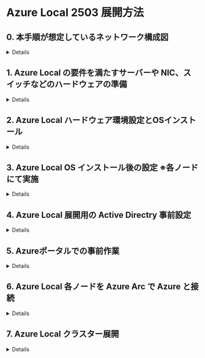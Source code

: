 # Azure Local 2503 展開方法

## 0. 本手順が想定しているネットワーク構成図
<details>

![image](https://github.com/osamut/AzureStackHCI_23H2/assets/1791583/8c009dd9-d86e-4931-bcb7-a60e1534df88)

> [!NOTE]
>- あくまでもテスト用ですが、各手順のスクリーンショットによる解説はこちらにあります！
>- https://github.com/osamut/AzureLocal_2503_Deploy/blob/main/AzureLocal_%E5%B1%95%E9%96%8B-%E7%89%A9%E7%90%86.pdf

</details>

## 1. Azure Local の要件を満たすサーバーや NIC、スイッチなどのハードウェアの準備
<details>

- 要件を確実に満たすため、専門家に相談しつつ、Azure Local カタログからハードウェアを選択する
  -  https://azurelocalsolutions.azure.microsoft.com/#/catalog
  - サーバーのスペックはサイジングツールで概要を把握し、ベンダーと細かな要件を詰めながら調整する
  -　 https://azurelocalsolutions.azure.microsoft.com/#/sizer
  - その他の要件も確認し、準備に利用する
  - [物理ネットワーク要件](https://learn.microsoft.com/ja-jp/azure/azure-local/concepts/physical-network-requirements?view=azloc-2503&tabs=overview%2C23H2reqs)
  - [ホストネットワーク要件](https://learn.microsoft.com/ja-jp/azure/azure-local/concepts/host-network-requirements?view=azloc-2503)
  - [ファイアウォール要件](https://learn.microsoft.com/ja-jp/azure/azure-local/concepts/firewall-requirements?view=azloc-2503)
- 導入するハードウェアの Azure Local セキュリティ対応状況の確認
  - Azure Local 展開時に[各種セキュリティ設定](https://learn.microsoft.com/ja-jp/azure/azure-local/concepts/security-features?view=azloc-2503)の有効・無効を聞かれるため事前に確認
  - 導入するハードウェアがすべて対応していることが望ましい　 ※特にTPM の有無
- (オプション) 環境チェッカーツールを利用した環境の事前評価
  - [展開中にも行われるため必須ではないが、作業を開始する前に事前チェックも可能](https://learn.microsoft.com/ja-jp/azure/azure-local/manage/use-environment-checker?view=azloc-2503&tabs=connectivity)
</details>

## 2. Azure Local ハードウェア環境設定とOSインストール
<details>
	
- Azure Local ハードウェアセットアップと ToR スイッチ設定
	- 環境に合わせて VLAN なども設定しておく
	- 今回の構成はこのような状態
- Azure ポータルにアクセスし、検索ボックスに [Azure Local] と入力、[Azure Local 管理画面] を表示する
- Azure ポータルの Azure Local 管理画面から Azure Local OS の英語版の ISO イメージをダウンロード　～英語版のみの提供になりました～
- IDRAC/ILO など物理サーバー管理ツールのコンソールにて各ノードにアクセスし、Azure Local OS ISO をマウント
- OS のインストール画面は Windows Server とほぼ同じなので迷うことはないはず
- 物理サーバー管理ツールにて ISO イメージをアンマウントすること
	- マウントしたままだと Azure Local 展開中の BitLocker 暗号化の画面で進まなくなることがわかっている
</details>
    
## 3. Azure Local OS インストール後の設定 ※各ノードにて実施
<details>
	
### 1: OSインストール後にパスワード設定画面が出てくるので、12文字以上の複雑なパスワードを入力 ※Sconfig の画面へ遷移
### 2: SConfig での設定
- 8の [Network settings] にて管理用の NIC に IP アドレスを設定
	- DHCP から IP をもらっている複数の NIC がある場合、番号の小さい IP アドレスを管理用にするとよさそう
	- [静的IPアドレス] [サブネットマスク] [デフォルトゲートウェイ] の設定後、[DNS サーバー] を追加設定
- 7 の [Remote desktop] にてリモートデスクトップを Enabled に変更
	- リモートデスクトップだとコピー＆ペーストが容易で、作業の生産性が上がるため
	- Azure Local 展開後は自動で Disable にしてくれる
- 9 の [Date and time] にて [Internet Time] タブを開き NTP サーバーと同期できていることを確認 ※ここ大事！！！！
	- デフォルトは time.windows.com だが変更も可能
 	- 通信できない場合は社内のタイムサーバーと同期する必要あり　--環境内に設置したNTPサーバーと同期させる場合は、ソースとなるNTPサーバーの時刻が正しいことを確認
 	- 特に仮想マシンをNTPサーバーにする場合は、物理ホスト側の時刻を正確な時刻に合わせておく必要あり  
	- Azure Local OSはデフォルトのタイムゾーンが Pacific Timeになっているので時刻のズレに気づかない可能性あり　－－JSTに変更するなどして確実に確認すること
- 2 の [Computer name] にてコンピュータ名を変更し、再起動

### 3: NIC の名前設定や DHCP 無効化などを行う
- リモートデスクトップ mstsc.exe にて各ノードにリモートアクセス
	- 管理者名は コンピュータ名￥administrator 　パスワードはインストール後に設定したものを利用
-  現時点での NIC の状態を確認
```
Get-NetIPAddress -AddressFamily IPv4 | select InterfaceAlias,IPAddress,PrefixOrigin
```
```
--結果例--
InterfaceAlias　　　　　　　 　IPAddress　　　　PrefixOrigin
 --------------　　　　 　　　　---------　　　　　------------
Port1			      10.29.146.4　　 　　Dhcp　　　　　・・・管理＋VM 通信用に利用するセカンダリNIC
Port2　　　　　　　　　　　　 　10.29.146.13　　　  Manual　　　　・・・手動で IP 設定した管理用 NIC　管理＋VM 通信用に利用
Port3　　　　　　	　　　169.254.222.78　　  WellKnown　　 ・・・Software Defined Storage 用の RDMA NIC１
Port4		　　　　　　　 169.254.123.122　　 WellKnown　　 ・・・Software Defined Storage 用の RDMA NIC２
Ethernet　　　　　　　　　　　　169.254.1.2　　　　 Dhcp　　　　　・・・サーバーの USB とホストをつなぐために利用
Loopback Pseudo-Interface 1　  127.0.0.1　　　　　 WellKnown     ・・・今回は気にしなくてよい        
--------
```
		
- Azure Local の Network ATC (インテントベースのネットワーク管理)で利用するため、環境に合わせて NIC 名を変更
	- 本記事では NIC 名が Port1,Port2,Port3,Port4 になっていることが前提で書いてある
 	- 既存環境の NIC 名を使って正しく設定する必要あり
- 最初に手動で IP アドレス設定をした管理用 NIC の名前を MGMT_VM1 に変更
```
Rename-NetAdapter -Name "Port1" -NewName "MGMT_VM1"
```
 - それ以外の 3 つの NIC の名前変更
```
Rename-NetAdapter -Name "Port2" -NewName "MGMT_VM2"
Rename-NetAdapter -Name "Port3" -NewName "Storage1"
Rename-NetAdapter -Name "Port4" -NewName "Storage2"
```
- NIC の DHCP を無効化
```
Get-NetAdapter -Name "MGMT_VM1" | Set-NetIPInterface -Dhcp Disabled
Get-NetAdapter -Name "MGMT_VM2" | Set-NetIPInterface -Dhcp Disabled
Get-NetAdapter -Name "Storage1" | Set-NetIPInterface -Dhcp Disabled
Get-NetAdapter -Name "Storage2" | Set-NetIPInterface -Dhcp Disabled
```
- IPv6 の無効化
```
Disable-NetAdapterBinding -Name * -ComponentID ms_tcpip6
```

- NIC ドライバーをインストール
	- サーバーベンダーのサイトからダウンロードした最新のサポートされた NIC ドライバーをインストール
	- 管理用マシンなどでダウンロードしたドライバーを含むフォルダーを共有しておき、Azure Local ノードから「net use v: \\コンピュータ名\共有名」などで接続、ドライバーのインストールを行う
	- ドライバーのセットアップ exe を起動すると Azure Local OS 上でも GUI が表示され、インストールが可能だった
    - インストール終了後、「net use v: /delete」などでマウントを解除しておく
- 各ノードで以下のコマンドを実行し、NIC に OS 標準のドライバー(Inbox Driver ＝ DriverProvider に Microsoft)が残っていないことを確認する
```
Get-NetAdapter -Name * | Select *Driver*
```

__※ Ethernet = Ethernet Remote NDIS Compatible Device という Inbox Driver NIC が存在する可能性あり　・・・対処が必要__
- [Enternet Remote NDIS Compatible Device という NIC について](https://www.dell.com/support/kbdoc/ja-jp/000130077/poweredge-idrac-%E3%83%80%E3%82%A4%E3%83%AC%E3%82%AF%E3%83%88-%E6%A9%9F%E8%83%BD-%E3%81%AE-%E4%BD%BF%E7%94%A8-%E6%96%B9%E6%B3%95)

- 対処１：以下のコマンドにて該当するクラスター検証時のエラーを回避
```
# Exclude iRDAC USB NIC from cluster validation
New-Item -Path HKLM:\system\currentcontrolset\services\clussvc
New-Item -Path HKLM:\system\currentcontrolset\services\clussvc\parameters
New-ItemProperty -Path HKLM:\system\currentcontrolset\services\clussvc\parameters -Name ExcludeAdaptersByDescription  -Value "Remote NDIS Compatible Device"
```
- 対処２：以下のコマンドにて該当するプラグ＆プレイデバイスを削除
	- pnputil /enum-devices /ids /class net コマンドにて Network Device の Instance ID を確認可能
	- プラグ＆プレイデバイスのためノード再起動後に Enternet Remote NDIS Compatible Device は自動復活する
```
pnputil /remove-device "USB\VID_413C&PID_A102\5678"
```

- VLAN 構成と NIC の関係を確認しておく
	- Software Defined Storage 用の RDMA NIC には VLAN 設定が必須
	- Azure Local 展開時に VLAN を強制適用するため、VLAN 0 は不可
	- よって、ストレージ用 NIC がスイッチ経由でつながっている場合はスイッチ側の VLAN 設定も行い、どの NIC と結線されているかを理解しておく
	- 今回の環境は Storage1 は VLAN 147、Storage2 は VLAN 148 に接続されている
	- クラスター作成後の NIC の VLAN 設定確認は Get-NetAdapter -Name * | fl にて可能

</details>

## 4. Azure Local 展開用の Active Directry 事前設定
<details>
	
**※ Active Directry に管理者としてアクセスできるマシンであればどこからでも実施可能**
https://learn.microsoft.com/ja-jp/azure/azure-local/deploy/deployment-prep-active-directory?view=azloc-2503

- Active Directory に作成する OU 名と新規追加する展開用のユーザー名、パスワードを決める
	- 既存 OU 名の指定、既存ユーザー名の入力も可能だが、以下のように Azure Local に最適化されることになる
	- OU にはホストやクラスターオブジェクトが追加され、サーバーボリュームが暗号化されている場合、OU を削除すると BitLocker 回復キーも削除されるため、専用の OU が望ましい
	- 処理中に入力する展開用のユーザー ID も、HCI 展開用の権限設定が自動的に行われるため専用 ユーザー ID のほうが望ましい
	- 展開用ユーザーのパスワードは12 文字以上で、小文字、大文字、数字、特殊文字を含む必要あり
- ツールのインストール
```
Install-Module AsHciADArtifactsPreCreationTool -Repository PSGallery -Force
```
-  作成する OU 名を OU=xx,DC=xxx,DC=xxx という形式で $NewOU に代入
```
$NewOU = "OU=xx,DC=xxx,DC=xxx"
```
- Active Directory に新規 OU と展開用のユーザーID を作成
- __以下のコマンドを実行すると、ユーザー名とパスワードを入力する画面がポップアップしてくるので、事前に決めた情報を入力__
```
New-HciAdObjectsPreCreation -AzureStackLCMUserCredential (Get-Credential) -AsHciOUName $NewOU
```
-  [Active Directory ユーザーとコンピュータ] ツールにて 新しい OU と展開用のユーザーができていることを確認
</details>
	
## 5. Azureポータルでの事前作業
<details>
	
- Azure ポータル(https://portal.azure.com) にログオン
- Azure Local に関連するオブジェクトを登録するリソースグループを新規作成
	- (リソースグループに対して各オブジェクトが作成される)
	- リソースグループに対して、Azure 側で作業をするアカウントに以下の管理権限を付与
 		- Azure Connected Machine Onboarding
   		- Azure Connected Machine Resource Administrator
	- サブスクリプションに以下のリソースプロバイダーが登録されていることを確認し、登録されていなければ登録する		
		- Microsoft.HybridCompute
		- Microsoft.GuestConfiguration
		- Microsoft.HybridConnectivity
		- Microsoft.AzureStackHCI
		- Microsoft.Kubernetes
		- Microsoft.KubernetesConfiguration
		- Microsoft.ExtendedLocation
		- Microsoft.ResourceConnector
		- HybridContainerService
		- Microsoft.Attestation
</details>

## 6. Azure Local 各ノードを Azure Arc で Azure と接続
<details>
	
### 各 Azure Local ノードを Azure Arc に登録するための手順

#### 1. Azure Local ノードと直接接続可能なマシンに接続
#### 2. ノードの管理権限を持つ管理者ユーザーでログオン
#### 3. Configurator application をダウンロードし、起動
- https://aka.ms/ConfiguratorAppForHCI
#### 4. Configurator application にて１つ目のノードの Azure Arc 接続作業
- 4-4-1: マシン名： ノード１の IP アドレスを入力
- 4-4-2: サインイン： administrator
- 4-4-3: パスワードの入力： Azure Local OS インストール後に設定したパスワードを入力
- 4-4-4: Azure Arc エージェントのセットアップ：
	- [開始]-[次へ]
	- 鉛筆マークをクリックし、[MGMT_VM1]を選択して[次へ]
	- 利用するAzure の[サブスクリプションID][リソースグループ][リージョン][テナントID]を入力し[次へ]
	- [完了] 
	- 画面の表示が切り替わり、6つのステップを表示。しばらくすると 6 番目の Arc 構成で認証が促される
	- デバイスコードをコピーし、https://microsoft.com/devicelogin にアクセスしてコードを貼り付け、
	　 Azure Local 展開の権限を持つ Entra ID ユーザーで認証を完了
- 4-4-5: Arc 構成が成功したのち、Azure Portal にて Azure Local マシンが Azure Arc マシンとして登録されているかを確認
#### 5. Configurator application にて2つ目、3つ目のノードの Azure Arc 接続作業
- 4-4-1～4-4-5 と同じ操作を全てのノードに対して実施

</details>

## 7. Azure Local クラスター展開
<details>
	
### 事前設定
- サブスクリプションに対し、Azure 側の作業をするアカウントに以下の管理権限を付与
	- Azure Stack HCI Administrator
  	- Reader
 - リソースグループに対し、Azure 側の作業をするアカウントに以下の管理権限を付与
 	- Key Vault Data Access Administrator
  	- Key Vault Secrets Officer　　　      (日本語ポータル作業時は ”キーコンテナーシークレット責任者” を探す)
   	- Key Vault Contributor
   	- Storage Account Contributor
### クラスター構築作業
-  Azure ポータルの [Azure Arc] - [Azure Local] 管理画面にて、[すべてのシステム (プレビュ―)] を選択
	-  プレビューではない画面にしたい場合は、画面内の [以前のエクスペリエンスに切り替える] をクリックすると GA 済みの画面が表示される
#### 1. [+作成] メニューから [Azure Local インスタンス] を選択
#### 2. 基本タブ
- 2-1: 展開に利用する [サブスクリプション] と [リソースグループ] を選択
	- リソースグループが違うと画面一番下に Arc に登録したサーバー一覧が表示されないので注意
- 2-2: [インスタンス名] には作成するクラスターの名前を入力
- 2-3: [リージョン]はサポートしているリージョンを入力　※ Japan East で OK
- 2-4: [＋マシンの追加] をクリックし、Azure Arc に接続した Azure Local マシン2台を追加
	- 「Arc 拡張機能がありません」と表示されているので、[拡張機能のインストール] をクリック　※ 15分ほどかかる
	-  Azure Portal の Azure Arc 管理画面にて、マシンの一覧にある Azure Local ノードを選択
	- [設定]の下の[拡張機能]をクリックし、4つの拡張モジュールの作成が完了するのを待つ (MDE.Windows は除く)
- 2-5: すべてのノードが準備完了になったら[選択したマシンの確認]をクリック
- 2-6: キーコンテナ―名では [新しいキーコンテナーの作成] をクリックし、右に出てくる画面で [作成] をクリック
	- 繰り返し同じ作業をした場合は既存の Key Vault を削除するか、Key Vault name を変更する事で対応
	- Key Vault は削除しても削除済みリストに残るので、削除済みリストからさらに削除する必要がある
- 2-7: 作業が完了したら [次へ: 構成] をクリック
#### 3. 構成タブ
 - [新しい構成] が選択されていることを確認し [次へ: ネットワーク] をクリック
 	- テンプレートが用意できている場合はテンプレートを利用可能
#### 4.  ネットワークタブ
- ※ ここは実際の環境に合わせて設定をする必要がある
- ※ 以下は NIC4 枚の環境にて、管理＆VM 用ネットワークに MGMT_VM1 と MGMT_VM2 を、ストレージ用に Storage1 と Storage2 を利用する想定
- 4-1: [ストレージのネットワークスイッチ] を選択
- 4-2: [管理とコンピューティングのトラフィックをグループ化する] を選択
- 4-3: インテント名「コンピューティング_管理」に対して [MGMT_VM1] を選択
- 4-4: [+ このトラフィック用の別のアダプターを選択してください] をクリックして [MGMT_VM2] を追加
- 4-5: [ネットワーク設定のカスタマイズ] をクリックして「RDMA プロトコル」を Disabled に変更
- 4-6: インテント名「ストレージ」に対して [Storage1] を選択
- 4-7: 必須項目となっている VLAN ID には[環境に合わせたVLAN ID] を入力
   	- ノード間の通信で利用するためのもの
   	- スイッチレスやスイッチ側ですべての VLAN ID の通信を許可していればデフォルトのままでOK
   	- スイッチ側で設定がされていればその VLAN ID を間違わずに入力すること
- 4-8: [+ このトラフィック用の別のアダプターを選択してください] をクリックして [Storage2] 追加
- 4-9: [環境に合わせた VLAN ID] を入力
- 4-10: [ネットワーク設定のカスタマイズ] をクリックして「RDMA プロトコル」を環境に合わせる　(RoCEv2/iWarp など)
- 4-11: ノードとインスタンスの IP 割り当てが [手動] になっていることを確認　- DHCP 環境があれば自動でもよい
- 4-12: Azure Local が利用する最低 6 つの IP アドレス範囲を用意し、[開始 IP] ~ [終了 IP] 枠に入力
- 4-13: [サブネットマスク　例 255.255.255.0] を入力
- 4-14: [デフォルトゲートウェイの IP アドレス] を入力
- 4-15: [DNS サーバーの IP アドレス] を入力
- 4-16: [サブネットの検証] をクリック
- 4-17: [次へ: 管理] をクリック
#### 5. 管理タブ
- 5-1: Azure から Azure Local クラスターに指示を出す際に利用するロケーション名として [任意のカスタムの場所の名前] を入力
   	- 良く使うので、プロジェクト名や場所、フロアなどを使って、わかりやすい名前を付けておくこと
	- 思い浮かばない時はクラスター名に-cl とつけておくとわかりやすいかも
- 5-2: Azure ストレージアカウント名では、Cloud witness 用に [新規作成]をクリック、さらに右に出てきた内容を確認
	- [作成] をクリックし、Azure ストレージアカウントを作成
- 5-3: ドメイン [例 contoso.com] を入力
- 5-4: OU  [例 OU=test,DC=contoso,DC=com] を入力　　　※4 の Active Directory の準備の際に設定した OU
- 5-5: デプロイアカウントユーザー名を入力　　※ Active Directory の準備の際に指定した Deployment 用のユーザー名
- 5-6: デプロイアカウントユーザーのパスワードを間違えないように入力　※ Deployment 用ユーザーのパスワード
- 5-7: Azure Local マシンのローカル管理者のユーザー名 [administrator] を入力　　※特別な設定をしていなければ administrator で OK
- 5-8: Azure Local マシンのローカル管理者パスワードを間違えないように入力　　※ Azure Local OS インストール後に設定したパスワードを入力
- 5-9: [次へ: セキュリティ] をクリック
#### 6. セキュリティタブ
- [推奨セキュリティ設定] が選択されていることを確認し [次へ: 詳細設定] をクリック
 	- 推奨設定の機能を変更したい場合は [カスタマイズされたセキュリティ設定] をクリックして有効にしたい項目のみを選択
#### 7. 詳細設定タブ
- [ワークロード ボリュームと必要なインフラストラクチャ ボリュームを作成する] が選択されていることを確認し[次へ: タグ] をクリック
	- 既定では、Software Defined Storage プールに ClusterPerformanceHistory/Infrastructure_1 ボリュームと、Azure Local 各ノードを Owner とする論理ボリュームを自動作成してくれる
	- 各ボリュームは既定でシンプロビジョニングされるので、ストレージ容量の効率的な利用はできるものの、ストレージボリュームがいっぱいにならないよう実データ容量のコントロールは必要
	- 固定長ボリュームの作成が必須の場合など、既定と違う構成が必要な場合は[必要なインフラストラクチャ ボリュームのみを作成する]を選択肢、ボリュームを別途作成すること
#### 8. Azure 上のオブジェクトを管理しやすくする任意のタグをつけ、[次へ: 検証] をクリック
- 検証タブが開き、リソース作成ステップ 7 項目が自動実行される
#### 9. 検証タブ
- 9-1: リソース作成用検証ステップの全てが成功になることを確認
- 9-2: [検証を開始] をクリック
- 9-3: 更に 12 個のチェックが行われ、検証が完了したら [次へ: 確認および作成] をクリック
#### 10. 確認および作成タブ
- [作成] をクリックすると Azure Local クラスターの展開が開始される
   - 画面がリソースグループのデプロイ管理画面に遷移するのでしばらくそのままに
   - 画面の表示が変わらなければ、デプロイ管理画面で [更新] をクリックすることで最新の状況を確認できる
   - 手元の 2 ノードで 2 時間半程度かかった


</details>


<!--
__[Azure Local 23H2 展開後の作業はこちら](/toCreateVMs.md)__
-->
